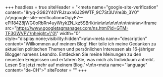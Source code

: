 +++
headless = true
siteHeader = "<meta name=\"google-site-verification\" content=\"8ryq-2G82Y40YRJzuxn6J29WTF_9C7St3UVre3b_3Y0\" />\ngoogle-site-verification=OqiyF7--ePl184Z8jWG0oRbRn4uyWtykZN_kz5SBrIk\n\n<!-- Google Analytics -->\n<script>\n(function(i,s,o,g,r,a,m){i['GoogleAnalyticsObject']=r;i[r]=i[r]||function(){\n(i[r].q=i[r].q||[]).push(arguments)},i[r].l=1*new Date();a=s.createElement(o),\nm=s.getElementsByTagName(o)[0];a.async=1;a.src=g;m.parentNode.insertBefore(a,m)\n})(window,document,'script','https://www.google-analytics.com/analytics.js','ga');\n\nga('create', 'UA-XXXXX-Y', 'auto');\nga('send', 'pageview');\n</script>\n<!-- End Google Analytics -->\n\n<!-- Google Tag Manager -->\n<script>(function(w,d,s,l,i){w[l]=w[l]||[];w[l].push({'gtm.start':\nnew Date().getTime(),event:'gtm.js'});var f=d.getElementsByTagName(s)[0],\nj=d.createElement(s),dl=l!='dataLayer'?'&l='+l:'';j.async=true;j.src=\n'https://www.googletagmanager.com/gtm.js?id='+i+dl;f.parentNode.insertBefore(j,f);\n})(window,document,'script','dataLayer','GTM-TF3GWVP');</script>\n<!-- End Google Tag Manager -->\n\n<!-- Google tag (gtag.js) -->\n<script async src=\"https://www.googletagmanager.com/gtag/js?id=G-E3Q0V3LFZS\"></script>\n<script>\n  window.dataLayer = window.dataLayer || [];\n  function gtag(){dataLayer.push(arguments);}\n  gtag('js', new Date());\n\n  gtag('config', 'G-E3Q0V3LFZS');\n</script>\n\n<body>\n<!-- Google Tag Manager (noscript) -->\n<noscript><iframe src=\"https://www.googletagmanager.com/ns.html?id=GTM-TF3GWVP\"\nheight=\"0\" width=\"0\" style=\"display:none;visibility:hidden\"></iframe></noscript>\n<!-- End Google Tag Manager (noscript) -->\n<meta name=\"description\" content=\"Willkommen auf meinem Blog! Hier teile ich meine Gedanken zu aktuellen politischen Themen und persönlichen Interessen als 16-jähriger Blogger namens Leandro. Entdecken Sie meine Meinungen zu den neuesten Ereignissen und erfahren Sie, was mich als Individuum antreibt. Lesen Sie jetzt mehr auf meinem Blog.\">\n\n<meta name=\"language\" content=\"de-CH\">"
siteFooter = ""
+++
